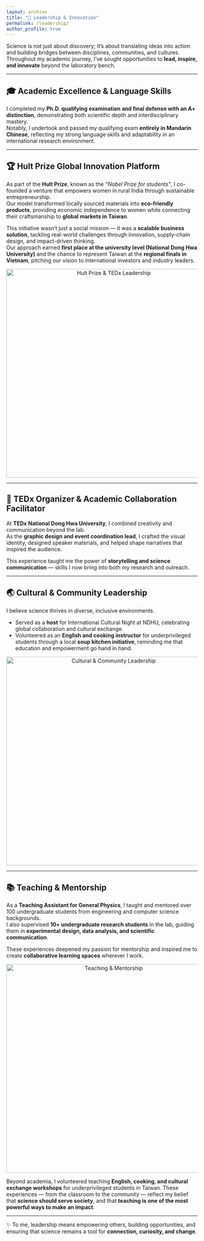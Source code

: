 ```yaml
---
layout: archive
title: "🚀 Leadership & Innovation"
permalink: /leadership/
author_profile: true
---
```


Science is not just about discovery; it’s about translating ideas into action and building bridges between disciplines, communities, and cultures. Throughout my academic journey, I’ve sought opportunities to **lead, inspire, and innovate** beyond the laboratory bench.  

---

## 🎓 Academic Excellence & Language Skills  

I completed my **Ph.D. qualifying examination and final defense with an A+ distinction**, demonstrating both scientific depth and interdisciplinary mastery.  
Notably, I undertook and passed my qualifying exam **entirely in Mandarin Chinese**, reflecting my strong language skills and adaptability in an international research environment.  

---

## 🏆 Hult Prize Global Innovation Platform  

As part of the **Hult Prize**, known as the *“Nobel Prize for students”*, I co-founded a venture that empowers women in rural India through sustainable entrepreneurship.  
Our model transformed locally sourced materials into **eco-friendly products**, providing economic independence to women while connecting their craftsmanship to **global markets in Taiwan**.  

This initiative wasn’t just a social mission — it was a **scalable business solution**, tackling real-world challenges through innovation, supply-chain design, and impact-driven thinking.  
Our approach earned **first place at the university level (National Dong Hwa University)** and the chance to represent Taiwan at the **regional finals in Vietnam**, pitching our vision to international investors and industry leaders.  

<p align="center">
  <img src="/pooja/images/tedx.jpg" alt="Hult Prize & TEDx Leadership" width="550">
</p>  

---

## 🎤 TEDx Organizer & Academic Collaboration Facilitator  

At **TEDx National Dong Hwa University**, I combined creativity and communication beyond the lab.  
As the **graphic design and event coordination lead**, I crafted the visual identity, designed speaker materials, and helped shape narratives that inspired the audience.  

This experience taught me the power of **storytelling and science communication** — skills I now bring into both my research and outreach.  

---

## 🌏 Cultural & Community Leadership  

I believe science thrives in diverse, inclusive environments.  

- Served as a **host** for International Cultural Night at NDHU, celebrating global collaboration and cultural exchange.  
- Volunteered as an **English and cooking instructor** for underprivileged students through a local **soup kitchen initiative**, reminding me that education and empowerment go hand in hand.  

<p align="center">
  <img src="/pooja/images/soup.png" alt="Cultural & Community Leadership" width="550">
</p>  

---

## 📚 Teaching & Mentorship  

As a **Teaching Assistant for General Physics**, I taught and mentored over 100 undergraduate students from engineering and computer science backgrounds.  
I also supervised **10+ undergraduate research students** in the lab, guiding them in **experimental design, data analysis, and scientific communication**.  

These experiences deepened my passion for mentorship and inspired me to create **collaborative learning spaces** wherever I work.  

<p align="center">
  <img src="/pooja/images/ta.jpg" alt="Teaching & Mentorship" width="550">
</p>  

Beyond academia, I volunteered teaching **English, cooking, and cultural exchange workshops** for underprivileged students in Taiwan. These experiences — from the classroom to the community — reflect my belief that **science should serve society**, and that **teaching is one of the most powerful ways to make an impact**.  

---

✨ To me, leadership means empowering others, building opportunities, and ensuring that science remains a tool for **connection, curiosity, and change**.  

